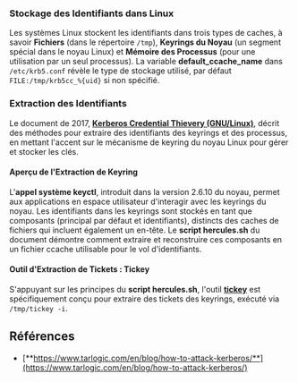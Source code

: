 ### Stockage des Identifiants dans Linux
Les systèmes Linux stockent les identifiants dans trois types de caches, à savoir **Fichiers** (dans le répertoire `/tmp`), **Keyrings du Noyau** (un segment spécial dans le noyau Linux) et **Mémoire des Processus** (pour une utilisation par un seul processus). La variable **default\_ccache\_name** dans `/etc/krb5.conf` révèle le type de stockage utilisé, par défaut `FILE:/tmp/krb5cc_%{uid}` si non spécifié.

### Extraction des Identifiants
Le document de 2017, [**Kerberos Credential Thievery (GNU/Linux)**](https://www.delaat.net/rp/2016-2017/p97/report.pdf), décrit des méthodes pour extraire des identifiants des keyrings et des processus, en mettant l'accent sur le mécanisme de keyring du noyau Linux pour gérer et stocker les clés.

#### Aperçu de l'Extraction de Keyring
L'**appel système keyctl**, introduit dans la version 2.6.10 du noyau, permet aux applications en espace utilisateur d'interagir avec les keyrings du noyau. Les identifiants dans les keyrings sont stockés en tant que composants (principal par défaut et identifiants), distincts des caches de fichiers qui incluent également un en-tête. Le **script hercules.sh** du document démontre comment extraire et reconstruire ces composants en un fichier ccache utilisable pour le vol d'identifiants.

#### Outil d'Extraction de Tickets : Tickey
S'appuyant sur les principes du **script hercules.sh**, l'outil [**tickey**](https://github.com/TarlogicSecurity/tickey) est spécifiquement conçu pour extraire des tickets des keyrings, exécuté via `/tmp/tickey -i`.

## Références
* [**https://www.tarlogic.com/en/blog/how-to-attack-kerberos/**](https://www.tarlogic.com/en/blog/how-to-attack-kerberos/)
